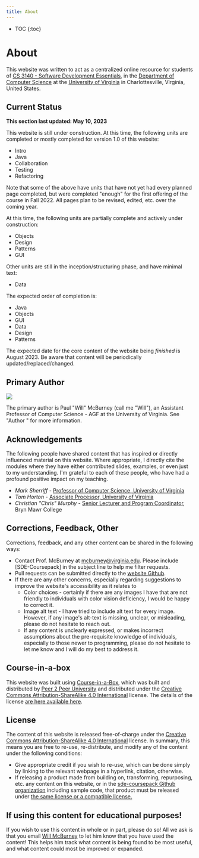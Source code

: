```yaml
---
title: About
---
```


* TOC
{:toc}

# About

This website was written to act as a centralized online resource for students of [CS 3140 - Software Development
Essentials](http://cs3140.com), in the [Department of Computer Science](https://engineering.virginia.edu/departments/computer-science) 
at the [University of Virginia](https://www.virginia.edu/) in Charlottesville, Virginia, United States.

## Current Status

**This section last updated: May 10, 2023**

This website is still under construction. At this time, the following units are completed or mostly completed for version 1.0 of this website:

* Intro
* Java
* Collaboration
* Testing
* Refactoring

Note that some of the above have units that have not yet had every planned page completed, but were completed "enough" for the first offering of the course in Fall 2022. All pages plan to be revised, edited, etc. over the coming year.

At this time, the following units are partially complete and actively under construction:
* Objects
* Design
* Patterns
* GUI

Other units are still in the inception/structuring phase, and have minimal text:
* Data

The expected order of completion is:

* Java
* Objects
* GUI
* Data
* Design
* Patterns

The expected date for the core content of the website being *finished* is August 2023. Be aware that content will be periodically updated/replaced/changed. 



## Primary Author
<img src="https://engineering.virginia.edu/sites/default/files/styles/faculty_headshot/public/selfie%20-%20Paul%20McBurney.jpg?itok=iBdmez0l">

The primary author is Paul "Will" McBurney (call me "Will"), an Assistant Professor of Computer Science - AGF at
the University of Virginia. See "Author " for more information.

## Acknowledgements

The following people have shared content that has inspired or directly influenced material on this website. Where
appropriate, I directly cite the modules where they have either contributed slides, examples, or even just to my
understanding. I'm grateful to each of these people, who have had a profound positive impact on my teaching.

* *Mark Sherriff* - [Professor of Computer Science, University of Virginia](http://marksherriff.com/)
* *Tom Horton* - [Associate Processor, University of Virginia](https://engineering.virginia.edu/faculty/thomas-b-horton)
* *Christian "Chris" Murphy* - [Senior Lecturer and Program Coordinator](https://cs.brynmawr.edu/~cdmurphy/), Bryn Mawr College

## Corrections, Feedback, Other

Corrections, feedback, and any other content can be shared in the following ways:

* Contact Prof. McBurney at [mcburney@virginia.edu](mailto:mcburney@virginia.edu). Please include [SDE-Coursepack] in the
subject line to help me filter requests.
* Pull requests can be submitted directly to the [website Github](https://github.com/sde-coursepack/sde-coursepack.github.io).
* If there are any other concerns, especially regarding suggestions to improve the website's accessibility as it relates to
  * Color choices - certainly if there are any images I have that are not friendly to individuals 
  with color vision deficiency, I would be happy to correct it.
  * Image alt text - I have tried to include alt text for every image. However, if any image's alt-text is missing, unclear, 
  or misleading, please do not hesitate to reach out.
  * If any content is unclearly expressed, or makes incorrect assumptions about the pre-requisite knowledge of individuals,
  especially to those newer to programming, please do not hesitate to let me know and I will do my best to address it.

## Course-in-a-box

This website was built using [Course-in-a-Box](https://course-in-a-box.p2pu.org/), which was built and distributed
by [Peer 2 Peer University](https://www.p2pu.org/en/) and distributed under the [Creative Commons 
Attribution-ShareAlike 4.0 International](https://creativecommons.org/licenses/by-sa/4.0/) license. The details of the
license [are here available here](https://creativecommons.org/licenses/by-sa/4.0/legalcode).

## License

The content of this website is released free-of-charge under the [Creative Commons
Attribution-ShareAlike 4.0 International](https://creativecommons.org/licenses/by-sa/4.0/) license. In summary, this means
you are free to re-use, re-distribute, and modify any of the content under the following conditions:
* Give appropriate credit if you wish to re-use, which can be done simply by linking to the relevant webpage in
a hyperlink, citation, otherwise.
* If releasing a product made from building on, transforming, repurposing, etc. any content on this website, or in the [sde-coursepack Github
organization](https://github.com/sde-coursepack) including sample code, that product must
be released under [the same license or a compatible license.](https://creativecommons.org/share-your-work/licensing-considerations/compatible-licenses)

## If using this content for educational purposes!

If you wish to use this content in whole or in part, please do so! All we ask is that you email [Will McBurney](mailto:mcburney@virginia.edu)
to let him know that you have used the content! This helps him track what content is being found to be most useful, and
what content could most be improved or expanded.
